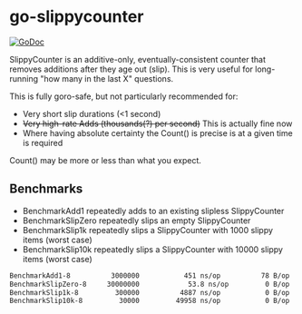 # go-slippycounter


[![GoDoc](https://godoc.org/github.com/cognusion/go-slippycounter?status.svg)](https://godoc.org/github.com/cognusion/go-slippycounter)

SlippyCounter is an additive-only, eventually-consistent counter that removes additions after they age out (slip). 
This is very useful for long-running "how many in the last X" questions. 

This is fully goro-safe, but not particularly recommended for: 
* Very short slip durations (<1 second)
* ~~Very high-rate Adds (thousands(?) per second)~~ This is actually fine now
* Where having absolute certainty the Count() is precise is at a given time is required

Count() may be more or less than what you expect.

## Benchmarks

* BenchmarkAdd1 repeatedly adds to an existing slipless SlippyCounter
* BenchmarkSlipZero repeatedly slips an empty SlippyCounter
* BenchmarkSlip1k repeatedly slips a SlippyCounter with 1000 slippy items (worst case)
* BenchmarkSlip10k repeatedly slips a SlippyCounter with 10000 slippy items (worst case)

```BASH
BenchmarkAdd1-8       	 3000000	       451 ns/op	      78 B/op	       1 allocs/op
BenchmarkSlipZero-8   	30000000	        53.8 ns/op	       0 B/op	       0 allocs/op
BenchmarkSlip1k-8     	  300000	      4887 ns/op	       0 B/op	       0 allocs/op
BenchmarkSlip10k-8    	   30000	     49958 ns/op	       0 B/op	       0 allocs/op
```